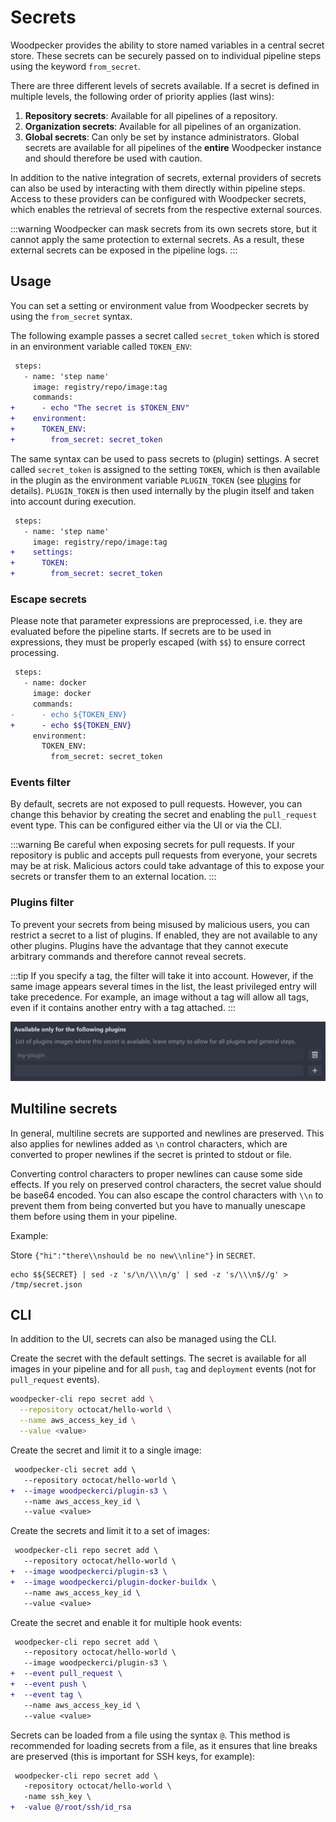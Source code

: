 # Secrets

Woodpecker provides the ability to store named variables in a central secret store.
These secrets can be securely passed on to individual pipeline steps using the keyword `from_secret`.

There are three different levels of secrets available. If a secret is defined in multiple levels, the following order of priority applies (last wins):

1. **Repository secrets**: Available for all pipelines of a repository.
1. **Organization secrets**: Available for all pipelines of an organization.
1. **Global secrets**: Can only be set by instance administrators.
   Global secrets are available for all pipelines of the **entire** Woodpecker instance and should therefore be used with caution.

In addition to the native integration of secrets, external providers of secrets can also be used by interacting with them directly within pipeline steps. Access to these providers can be configured with Woodpecker secrets, which enables the retrieval of secrets from the respective external sources.

:::warning
Woodpecker can mask secrets from its own secrets store, but it cannot apply the same protection to external secrets. As a result, these external secrets can be exposed in the pipeline logs.
:::

## Usage

You can set a setting or environment value from Woodpecker secrets by using the `from_secret` syntax.

The following example passes a secret called `secret_token` which is stored in an environment variable called `TOKEN_ENV`:

```diff
 steps:
   - name: 'step name'
     image: registry/repo/image:tag
     commands:
+      - echo "The secret is $TOKEN_ENV"
+    environment:
+      TOKEN_ENV:
+        from_secret: secret_token
```

The same syntax can be used to pass secrets to (plugin) settings.
A secret called `secret_token` is assigned to the setting `TOKEN`, which is then available in the plugin as the environment variable `PLUGIN_TOKEN` (see [plugins](./51-plugins/20-creating-plugins.md#settings) for details).
`PLUGIN_TOKEN` is then used internally by the plugin itself and taken into account during execution.

```diff
 steps:
   - name: 'step name'
     image: registry/repo/image:tag
+    settings:
+      TOKEN:
+        from_secret: secret_token
```

### Escape secrets

Please note that parameter expressions are preprocessed, i.e. they are evaluated before the pipeline starts.
If secrets are to be used in expressions, they must be properly escaped (with `$$`) to ensure correct processing.

```diff
 steps:
   - name: docker
     image: docker
     commands:
-      - echo ${TOKEN_ENV}
+      - echo $${TOKEN_ENV}
     environment:
       TOKEN_ENV:
         from_secret: secret_token
```

### Events filter

By default, secrets are not exposed to pull requests.
However, you can change this behavior by creating the secret and enabling the `pull_request` event type.
This can be configured either via the UI or via the CLI.

:::warning
Be careful when exposing secrets for pull requests.
If your repository is public and accepts pull requests from everyone, your secrets may be at risk.
Malicious actors could take advantage of this to expose your secrets or transfer them to an external location.
:::

### Plugins filter

To prevent your secrets from being misused by malicious users, you can restrict a secret to a list of plugins.
If enabled, they are not available to any other plugins.
Plugins have the advantage that they cannot execute arbitrary commands and therefore cannot reveal secrets.

:::tip
If you specify a tag, the filter will take it into account.
However, if the same image appears several times in the list, the least privileged entry will take precedence.
For example, an image without a tag will allow all tags, even if it contains another entry with a tag attached.
:::

![plugins filter](./secrets-plugins-filter.png)

## Multiline secrets

In general, multiline secrets are supported and newlines are preserved. This also applies for newlines added as `\n` control characters, which are converted to proper newlines if the secret is printed to stdout or file.

Converting control characters to proper newlines can cause some side effects. If you rely on preserved control characters, the secret value should be base64 encoded. You can also escape the control characters with `\\n` to prevent them from being converted but you have to manually unescape them before using them in your pipeline.

Example:

Store `{"hi":"there\\nshould be no new\\nline"}` in `SECRET`.

```shell
echo $${SECRET} | sed -z 's/\n/\\\n/g' | sed -z 's/\\\n$//g' > /tmp/secret.json
```

## CLI

In addition to the UI, secrets can also be managed using the CLI.

Create the secret with the default settings.
The secret is available for all images in your pipeline and for all `push`, `tag` and `deployment` events (not for `pull_request` events).

```bash
woodpecker-cli repo secret add \
  --repository octocat/hello-world \
  --name aws_access_key_id \
  --value <value>
```

Create the secret and limit it to a single image:

```diff
 woodpecker-cli secret add \
   --repository octocat/hello-world \
+  --image woodpeckerci/plugin-s3 \
   --name aws_access_key_id \
   --value <value>
```

Create the secrets and limit it to a set of images:

```diff
 woodpecker-cli repo secret add \
   --repository octocat/hello-world \
+  --image woodpeckerci/plugin-s3 \
+  --image woodpeckerci/plugin-docker-buildx \
   --name aws_access_key_id \
   --value <value>
```

Create the secret and enable it for multiple hook events:

```diff
 woodpecker-cli repo secret add \
   --repository octocat/hello-world \
   --image woodpeckerci/plugin-s3 \
+  --event pull_request \
+  --event push \
+  --event tag \
   --name aws_access_key_id \
   --value <value>
```

Secrets can be loaded from a file using the syntax `@`.
This method is recommended for loading secrets from a file, as it ensures that line breaks are preserved (this is important for SSH keys, for example):

```diff
 woodpecker-cli repo secret add \
   -repository octocat/hello-world \
   -name ssh_key \
+  -value @/root/ssh/id_rsa
```
